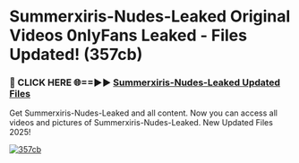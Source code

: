 # Summerxiris-Nudes-Leaked Original Videos 0nlyFans Leaked - Files Updated! (357cb)

<h3>🔴 CLICK HERE 🌐==►► <a href="https://tinyurl.com/yc6ubb5a" rel="nofollow">Summerxiris-Nudes-Leaked Updated Files</a></h3>

Get Summerxiris-Nudes-Leaked and all content. Now you can access all videos and pictures of Summerxiris-Nudes-Leaked. New Updated Files 2025!

[![357cb](https://i.imgur.com/7eu0CRL.gif)](https://tinyurl.com/yc6ubb5a)
